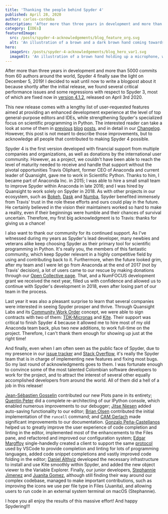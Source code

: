 ```yaml
---
title: 'Thanking the people behind Spyder 4'
published: April 28, 2020
author: carlos-cordoba
description: 'After more than three years in development and more than 5000 commits from 60 authors around the world, Spyder 4 finally saw the light on December 5, 2019!'
category: [IDEs]
featuredImage:
  src: /posts/spyder-4-acknowledgements/blog_feature_org.svg
  alt: 'An illustration of a brown and a dark brown hand coming towards each other to pass a business card with the logo of Quansight Labs.'
hero:
  imageSrc: /posts/spyder-4-acknowledgements/blog_hero_var1.svg
  imageAlt: 'An illustration of a brown hand holding up a microphone, with some graphical elements highlighting the top of the microphone.'
---
```


After more than three years in development and more than 5000 commits from 60 authors around the world, Spyder 4 finally saw the light on December 5, 2019!
I decided to wait until now to write a blogpost about it because shortly after the initial release, we found several critical performance issues and some regressions with respect to Spyder 3, most of which are fixed now in [version 4.1.2](https://github.com/spyder-ide/spyder/releases/tag/v4.1.2), released on April 3rd 2020.

This new release comes with a lengthy list of user-requested features aimed at providing an enhanced development experience at the level of top general-purpose editors and IDEs, while strengthening Spyder's specialized focus on scientific programming in Python.
The interested reader can take a look at some of them in [previous](https://labs.quansight.org/blog/2019/11/variable-explorer-improvements-in-Spyder-4/) [blog](https://labs.quansight.org/blog/2019/11/File-management-improvements-in-Spyder4/) [posts](https://labs.quansight.org/blog/2019/08/spyder-40-beta4-kite-integration-is-here/), and in detail in our [Changelog](https://github.com/spyder-ide/spyder/blob/master/CHANGELOG.md#version-400-April).
However, this post is not meant to describe those improvements, but to acknowledge all people that contributed to making Spyder 4 possible.

Spyder 4 is the first version developed with financial support from multiple companies and organizations, as well as donations by the international user community.
However, as a project, we couldn't have been able to reach the level of maturity needed to receive and handle that support without the pivotal opportunities Travis Oliphant, former CEO of Anaconda and current leader of Quansight, gave me to work in Scientific Python.
Thanks to him, I became part of Anaconda Inc. in 2015; I was able to hire a small small team to improve Spyder within Anaconda in late 2016; and I was hired by Quansight to work solely on Spyder in 2018.
As with other projects in our ecosystem, such as [Bokeh](https://github.com/bokeh/bokeh), [Dask](https://github.com/dask/dask) and [Numba](https://github.com/numba/numba), Spyder benefited immensely from Travis' trust in the role these efforts and ours could play in the future.
He certainly believed in the vision their maintainers worked so hard to make a reality, even if their beginnings were humble and their chances of survival uncertain.
Therefore, my first big acknowledgment is to Travis: thanks for giving us a chance!

I also want to thank our community for its continued support.
As I've witnessed during my years as Spyder's lead developer, many newbies and veterans alike keep choosing Spyder as their primary tool for scientific programming in Python.
It's really you, the members of this fantastic community, which keep Spyder relevant in a highly competitive field by using and contributing back to it.
Furthermore, when the future looked grim, after my team and I were let go from Anaconda at the end of 2017 (not by Travis' decision), a lot of users came to our rescue by making donations through our [Open Collective page](https://opencollective.com/spyder).
That, and a NumFOCUS development grant we received the next year, filled us with confidence and allowed us to continue with Spyder's development in 2018, even after losing part of our team in the process.

Last year it was also a pleasant surprise to learn that several companies were interested in seeing Spyder prosper and thrive.
Through Quansight Labs and its [Community Work Order](https://labs.quansight.org/blog/2019/05/community-driven-opensource-funded-development/) concept, we were able to sign contracts with two of them: [TDK-Micronas](https://www.micronas.tdk.com/en) and [Kite](https://kite.com/).
Their support was critical to finish Spyder 4 because it allowed me to hire most of my old Anaconda team back, plus two new additions, to work full-time on the project.
Therefore, I can't thank them enough for showing up just at the right time!

And finally, even when I am often seen as the public face of Spyder, due to my presence in our [issue tracker](https://github.com/spyder-ide/spyder/issues) and [Stack Overflow](https://stackoverflow.com/users/438386/carlos-cordoba), it's really the Spyder team that is in charge of implementing new features and fixing most bugs.
So my last round of acknowledgments goes to them.
I was fortunate enough to convince some of the most talented Colombian software developers to work for the project, and to attract the interest of several other equally accomplished developers from around the world.
All of them did a hell of a job in this release!

[Jean-Sébastien Gosselin](https://github.com/jnsebgosselin) contributed our new Plots pane in its entirety; [Quentin Peter](https://github.com/impact27) did a complete re-architecting of our IPython console, which enabled numerous improvements to our debugger; [Jitse Niesen](https://github.com/jitseniesen) added auto-saving functionality to our editor; [Brian Olsen](https://github.com/bcolsen) contributed the initial implementation of the `runcell` command; and [CAM Gerlach](https://github.com/CAM-Gerlach) made significant improvements to our documentation.
[Gonzalo Peña-Castellanos](https://github.com/goanpeca/) helped us to greatly improve the user experience of code completion and linting in the editor, implemented most of the enhancements to the Files pane, and refactored and improved our configuration system; [Edgar Margffoy](https://github.com/andfoy) single-handedly created a client to support the same [protocol](https://microsoft.github.io/language-server-protocol/) used by VSCode to provide completion and linting for lots of programming languages, added code snippet completions and vastly improved code folding in the editor; [Daniel Althviz](https://github.com/dalthviz) developed the necessary infrastructure to install and use Kite smoothly within Spyder, and added the new object viewer to the Variable Explorer.
Finally, our junior developers, [Stephannie Jimenez](https://github.com/steff456) and [Juanita Gomez](https://github.com/juanis2112), although still finding their way around our complex codebase, managed to make important contributions, such as improving the icons we use per file type in Files (Juanita), and allowing users to run code in an external system terminal on macOS (Stephannie).

I hope you all enjoy the results of this massive effort!
And happy Spydering!!!
